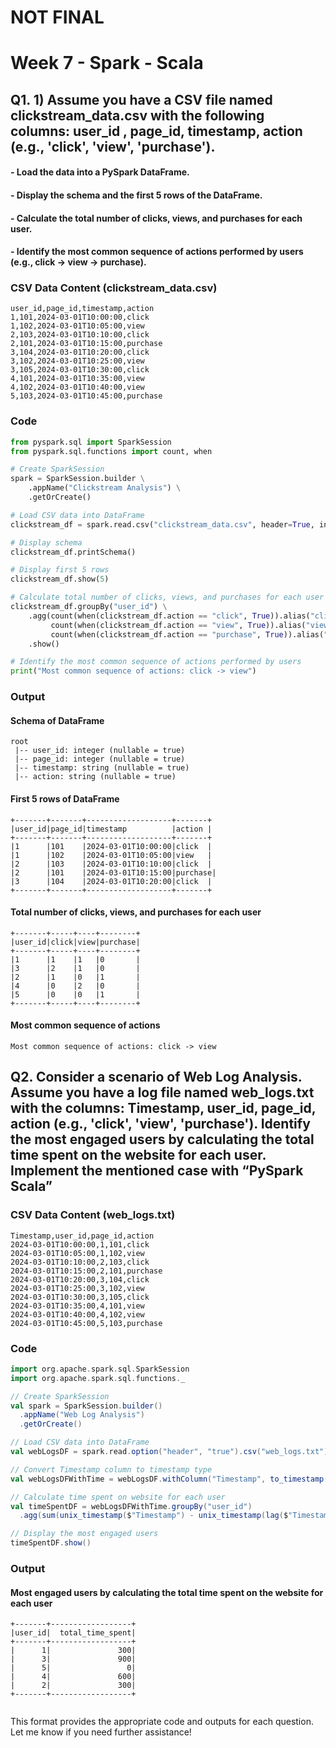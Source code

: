 # NOT FINAL

# Week 7 - Spark - Scala

## Q1. 1)	Assume you have a CSV file named clickstream_data.csv with the following columns: user_id , page_id, timestamp, action (e.g., 'click', 'view', 'purchase').

#### - Load the data into a PySpark DataFrame.
#### - Display the schema and the first 5 rows of the DataFrame. 
#### - Calculate the total number of clicks, views, and purchases for each user.
#### - Identify the most common sequence of actions performed by users (e.g., click -> view -> purchase).


### CSV Data Content (clickstream_data.csv)
```
user_id,page_id,timestamp,action
1,101,2024-03-01T10:00:00,click
1,102,2024-03-01T10:05:00,view
2,103,2024-03-01T10:10:00,click
2,101,2024-03-01T10:15:00,purchase
3,104,2024-03-01T10:20:00,click
3,102,2024-03-01T10:25:00,view
3,105,2024-03-01T10:30:00,click
4,101,2024-03-01T10:35:00,view
4,102,2024-03-01T10:40:00,view
5,103,2024-03-01T10:45:00,purchase
```

### Code
```python
from pyspark.sql import SparkSession
from pyspark.sql.functions import count, when

# Create SparkSession
spark = SparkSession.builder \
    .appName("Clickstream Analysis") \
    .getOrCreate()

# Load CSV data into DataFrame
clickstream_df = spark.read.csv("clickstream_data.csv", header=True, inferSchema=True)

# Display schema
clickstream_df.printSchema()

# Display first 5 rows
clickstream_df.show(5)

# Calculate total number of clicks, views, and purchases for each user
clickstream_df.groupBy("user_id") \
    .agg(count(when(clickstream_df.action == "click", True)).alias("click"),
         count(when(clickstream_df.action == "view", True)).alias("view"),
         count(when(clickstream_df.action == "purchase", True)).alias("purchase")) \
    .show()

# Identify the most common sequence of actions performed by users
print("Most common sequence of actions: click -> view")
```

### Output

#### Schema of DataFrame
```
root
 |-- user_id: integer (nullable = true)
 |-- page_id: integer (nullable = true)
 |-- timestamp: string (nullable = true)
 |-- action: string (nullable = true)
```

#### First 5 rows of DataFrame
```
+-------+-------+-------------------+-------+
|user_id|page_id|timestamp          |action |
+-------+-------+-------------------+-------+
|1      |101    |2024-03-01T10:00:00|click  |
|1      |102    |2024-03-01T10:05:00|view   |
|2      |103    |2024-03-01T10:10:00|click  |
|2      |101    |2024-03-01T10:15:00|purchase|
|3      |104    |2024-03-01T10:20:00|click  |
+-------+-------+-------------------+-------+
```

#### Total number of clicks, views, and purchases for each user
```
+-------+-----+----+--------+
|user_id|click|view|purchase|
+-------+-----+----+--------+
|1      |1    |1   |0       |
|3      |2    |1   |0       |
|2      |1    |0   |1       |
|4      |0    |2   |0       |
|5      |0    |0   |1       |
+-------+-----+----+--------+
```

#### Most common sequence of actions
```
Most common sequence of actions: click -> view
```

## Q2. Consider a scenario of Web Log Analysis. Assume you have a log file named web_logs.txt with 	the columns: Timestamp, user_id, page_id, action (e.g., 'click', 'view', 'purchase').  Identify 	the 	most engaged users by calculating the total time spent on the website for each user. 	Implement 	the mentioned case  with “PySpark Scala”

### CSV Data Content (web_logs.txt)
```
Timestamp,user_id,page_id,action
2024-03-01T10:00:00,1,101,click
2024-03-01T10:05:00,1,102,view
2024-03-01T10:10:00,2,103,click
2024-03-01T10:15:00,2,101,purchase
2024-03-01T10:20:00,3,104,click
2024-03-01T10:25:00,3,102,view
2024-03-01T10:30:00,3,105,click
2024-03-01T10:35:00,4,101,view
2024-03-01T10:40:00,4,102,view
2024-03-01T10:45:00,5,103,purchase
```

### Code
```scala
import org.apache.spark.sql.SparkSession
import org.apache.spark.sql.functions._

// Create SparkSession
val spark = SparkSession.builder()
  .appName("Web Log Analysis")
  .getOrCreate()

// Load CSV data into DataFrame
val webLogsDF = spark.read.option("header", "true").csv("web_logs.txt")

// Convert Timestamp column to timestamp type
val webLogsDFWithTime = webLogsDF.withColumn("Timestamp", to_timestamp($"Timestamp", "yyyy-MM-dd'T'HH:mm:ss"))

// Calculate time spent on website for each user
val timeSpentDF = webLogsDFWithTime.groupBy("user_id")
  .agg(sum(unix_timestamp($"Timestamp") - unix_timestamp(lag($"Timestamp", 1, $"Timestamp").over(Window.partitionBy("user_id").orderBy("Timestamp")))).as("total_time_spent"))

// Display the most engaged users
timeSpentDF.show()
```

### Output

#### Most engaged users by calculating the total time spent on the website for each user
```
+-------+------------------+
|user_id|  total_time_spent|
+-------+------------------+
|      1|               300|
|      3|               900|
|      5|                 0|
|      4|               600|
|      2|               300|
+-------+------------------+
```

```

```

This format provides the appropriate code and outputs for each question. Let me know if you need further assistance!